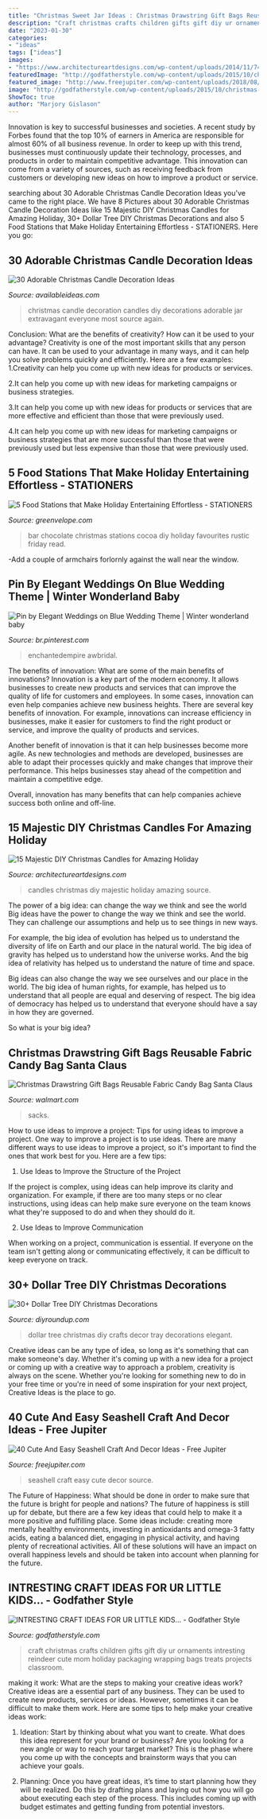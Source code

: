 ```yaml
---
title: "Christmas Sweet Jar Ideas : Christmas Drawstring Gift Bags Reusable Fabric Candy Bag Santa Claus"
description: "Craft christmas crafts children gifts gift diy ur ornaments intresting reindeer cute mom holiday packaging wrapping bags treats projects classroom"
date: "2023-01-30"
categories:
- "ideas"
tags: ["ideas"]
images:
- "https://www.architectureartdesigns.com/wp-content/uploads/2014/11/748.jpg"
featuredImage: "http://godfatherstyle.com/wp-content/uploads/2015/10/christmas-crafts-for-kids-to-make.jpg"
featured_image: "http://www.freejupiter.com/wp-content/uploads/2018/08/Cute-And-Easy-Seashell-Craft-And-Decor-Ideas-35.jpg"
image: "http://godfatherstyle.com/wp-content/uploads/2015/10/christmas-crafts-for-kids-to-make.jpg"
ShowToc: true
author: "Marjory Gislason"
---
```



Innovation is key to successful businesses and societies. A recent study by Forbes found that the top 10% of earners in America are responsible for almost 60% of all business revenue. In order to keep up with this trend, businesses must continuously update their technology, processes, and products in order to maintain competitive advantage. This innovation can come from a variety of sources, such as receiving feedback from customers or developing new ideas on how to improve a product or service.

	

		
searching about 30 Adorable Christmas Candle Decoration Ideas you've came to the right place. We have 8 Pictures about 30 Adorable Christmas Candle Decoration Ideas like 15 Majestic DIY Christmas Candles for Amazing Holiday, 30+ Dollar Tree DIY Christmas Decorations and also 5 Food Stations that Make Holiday Entertaining Effortless - STATIONERS. Here you go:
		
    
## 30 Adorable Christmas Candle Decoration Ideas

<img loading=lazy src="http://availableideas.com/wp-content/uploads/2015/11/Christmas-Candle-Decoration-17.jpg" onerror="this.onerror=null;this.src='https://tse4.mm.bing.net/th?id=OIP.I7C2N4pVf9U3AVwgELacXgHaLp&amp;pid=15.1';" alt="30 Adorable Christmas Candle Decoration Ideas">

_Source: availableideas.com_

>christmas candle decoration candles diy decorations adorable jar extravagant everyone most source again. 

	

Conclusion: What are the benefits of creativity? How can it be used to your advantage?
Creativity is one of the most important skills that any person can have. It can be used to your advantage in many ways, and it can help you solve problems quickly and efficiently. Here are a few examples: 
1.Creativity can help you come up with new ideas for products or services.

2.It can help you come up with new ideas for marketing campaigns or business strategies.

3.It can help you come up with new ideas for products or services that are more effective and efficient than those that were previously used.

4.It can help you come up with new ideas for marketing campaigns or business strategies that are more successful than those that were previously used but less expensive than those that were previously used.

    
## 5 Food Stations That Make Holiday Entertaining Effortless - STATIONERS

<img loading=lazy src="https://www.greenvelope.com/blog/wp-content/uploads/2017/11/hot1.png" onerror="this.onerror=null;this.src='https://tse4.mm.bing.net/th?id=OIP.sfXBr7xLy4HRbpbsEM7DngHaLH&amp;pid=15.1';" alt="5 Food Stations that Make Holiday Entertaining Effortless - STATIONERS">

_Source: greenvelope.com_

>bar chocolate christmas stations cocoa diy holiday favourites rustic friday read. 

	

-Add a couple of armchairs forlornly against the wall near the window.

    
## Pin By Elegant Weddings On Blue Wedding Theme | Winter Wonderland Baby

<img loading=lazy src="https://i.pinimg.com/736x/88/44/bc/8844bc304fd454d4c637599137e2ff67.jpg" onerror="this.onerror=null;this.src='https://tse4.mm.bing.net/th?id=OIP.CuCgLdd7jI4l5mzeshg_uwAAAA&amp;pid=15.1';" alt="Pin by Elegant Weddings on Blue Wedding Theme | Winter wonderland baby">

_Source: br.pinterest.com_

>enchantedempire awbridal. 

	

The benefits of innovation: What are some of the main benefits of innovations?
Innovation is a key part of the modern economy. It allows businesses to create new products and services that can improve the quality of life for customers and employees. In some cases, innovation can even help companies achieve new business heights.
There are several key benefits of innovation. For example, innovations can increase efficiency in businesses, make it easier for customers to find the right product or service, and improve the quality of products and services.

Another benefit of innovation is that it can help businesses become more agile. As new technologies and methods are developed, businesses are able to adapt their processes quickly and make changes that improve their performance. This helps businesses stay ahead of the competition and maintain a competitive edge.

Overall, innovation has many benefits that can help companies achieve success both online and off-line.

    
## 15 Majestic DIY Christmas Candles For Amazing Holiday

<img loading=lazy src="https://www.architectureartdesigns.com/wp-content/uploads/2014/11/748.jpg" onerror="this.onerror=null;this.src='https://tse2.mm.bing.net/th?id=OIP.Z9tbWC-8oTbnbu_T26WhNgHaKo&amp;pid=15.1';" alt="15 Majestic DIY Christmas Candles for Amazing Holiday">

_Source: architectureartdesigns.com_

>candles christmas diy majestic holiday amazing source. 

	

The power of a big idea: can change the way we think and see the world
Big ideas have the power to change the way we think and see the world. They can challenge our assumptions and help us to see things in new ways.


For example, the big idea of evolution has helped us to understand the diversity of life on Earth and our place in the natural world. The big idea of gravity has helped us to understand how the universe works. And the big idea of relativity has helped us to understand the nature of time and space.



Big ideas can also change the way we see ourselves and our place in the world. The big idea of human rights, for example, has helped us to understand that all people are equal and deserving of respect. The big idea of democracy has helped us to understand that everyone should have a say in how they are governed.



So what is your big idea?

    
## Christmas Drawstring Gift Bags Reusable Fabric Candy Bag Santa Claus

<img loading=lazy src="https://i5.walmartimages.com/asr/9e1337bf-1dda-4632-9bb0-b21d1fc1b59e_1.4445b6a78f77dd6a8dd5a912ad910930.jpeg" onerror="this.onerror=null;this.src='https://tse4.mm.bing.net/th?id=OIP.zkpvKhlneZSabB7LFB_RzgHaHa&amp;pid=15.1';" alt="Christmas Drawstring Gift Bags Reusable Fabric Candy Bag Santa Claus">

_Source: walmart.com_

>sacks. 

	

How to use ideas to improve a project: Tips for using ideas to improve a project.
One way to improve a project is to use ideas. There are many different ways to use ideas to improve a project, so it's important to find the ones that work best for you. Here are a few tips:
1. Use Ideas to Improve the Structure of the Project

If the project is complex, using ideas can help improve its clarity and organization. For example, if there are too many steps or no clear instructions, using ideas can help make sure everyone on the team knows what they're supposed to do and when they should do it.

2. Use Ideas to Improve Communication

When working on a project, communication is essential. If everyone on the team isn't getting along or communicating effectively, it can be difficult to keep everyone on track.

    
## 30+ Dollar Tree DIY Christmas Decorations

<img loading=lazy src="http://diyroundup.com/wp-content/uploads/2016/11/Dollar-Tree-Christmas-Tray.jpg" onerror="this.onerror=null;this.src='https://tse4.mm.bing.net/th?id=OIP.J54gHRaWh7OZVomnVkOxGgHaLH&amp;pid=15.1';" alt="30+ Dollar Tree DIY Christmas Decorations">

_Source: diyroundup.com_

>dollar tree christmas diy crafts decor tray decorations elegant. 

	

Creative ideas can be any type of idea, so long as it's something that can make someone's day. Whether it's coming up with a new idea for a project or coming up with a creative way to approach a problem, creativity is always on the scene. Whether you're looking for something new to do in your free time or you're in need of some inspiration for your next project, Creative Ideas is the place to go.

    
## 40 Cute And Easy Seashell Craft And Decor Ideas - Free Jupiter

<img loading=lazy src="http://www.freejupiter.com/wp-content/uploads/2018/08/Cute-And-Easy-Seashell-Craft-And-Decor-Ideas-35.jpg" onerror="this.onerror=null;this.src='https://tse1.mm.bing.net/th?id=OIP.ddBrH6d1ivItTs-BZ8q3PgHaMW&amp;pid=15.1';" alt="40 Cute And Easy Seashell Craft And Decor Ideas - Free Jupiter">

_Source: freejupiter.com_

>seashell craft easy cute decor source. 

	

The Future of Happiness: What should be done in order to make sure that the future is bright for people and nations?
The future of happiness is still up for debate, but there are a few key ideas that could help to make it a more positive and fulfilling place. Some ideas include: creating more mentally healthy environments, investing in antioxidants and omega-3 fatty acids, eating a balanced diet, engaging in physical activity, and having plenty of recreational activities. All of these solutions will have an impact on overall happiness levels and should be taken into account when planning for the future.

    
## INTRESTING CRAFT IDEAS FOR UR LITTLE KIDS... - Godfather Style

<img loading=lazy src="http://godfatherstyle.com/wp-content/uploads/2015/10/christmas-crafts-for-kids-to-make.jpg" onerror="this.onerror=null;this.src='https://tse2.mm.bing.net/th?id=OIP.dFrVAY8iYC7IZ2FSHWmBCAHaJ4&amp;pid=15.1';" alt="INTRESTING CRAFT IDEAS FOR UR LITTLE KIDS... - Godfather Style">

_Source: godfatherstyle.com_

>craft christmas crafts children gifts gift diy ur ornaments intresting reindeer cute mom holiday packaging wrapping bags treats projects classroom. 

	

making it work: What are the steps to making your creative ideas work?
Creative ideas are a essential part of any business. They can be used to create new products, services or ideas. However, sometimes it can be difficult to make them work. Here are some tips to help make your creative ideas work:
1. Ideation: Start by thinking about what you want to create. What does this idea represent for your brand or business? Are you looking for a new angle or way to reach your target market? This is the phase where you come up with the concepts and brainstorm ways that you can achieve your goals.

2. Planning: Once you have great ideas, it’s time to start planning how they will be realized. Do this by drafting plans and laying out how you will go about executing each step of the process. This includes coming up with budget estimates and getting funding from potential investors.


